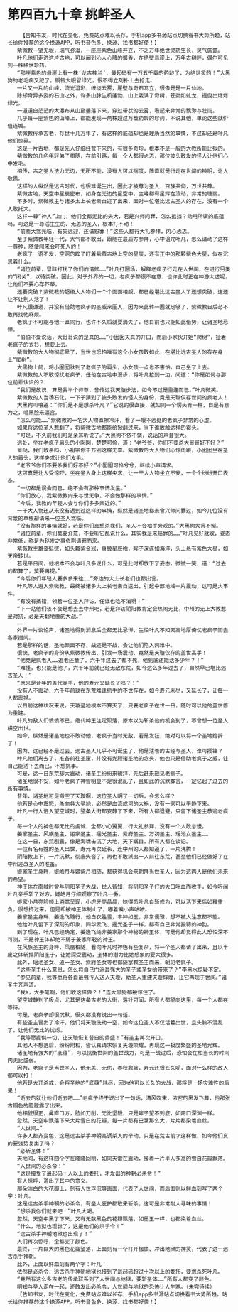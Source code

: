 # 第四百九十章 挑衅圣人
        【告知书友，时代在变化，免费站点难以长存，手机app多书源站点切换看书大势所趋，站长给你推荐的这个换源APP，听书音色多、换源、找书都好使！】
       紫微教一望无垠，瑞气弥漫，一座座紫色山峰并立，不乏万年绝世灵药生长，灵气氤氲。
       叶凡他们走进这片古地，可以闻到沁人心脾的馨香，在绝壁悬崖上，万年古树畔，偶尔可见到一株稀世珍药。
       “那座紫色的悬崖上有一株‘龙古神兰’，最起码有一万五千载的药龄了，为绝世灵药！”大黑狗的老毛病又犯了，铜铃大眼冒绿光，恨不得立刻扑上去抢走。
       一片又一片的山峰，流光溢彩，缭绕云雾，崖壁与奇石兀立，很像是是一片仙地。
       除却奇异多姿的石山之外，许多山脉生机蓬勃，山上栽满了奇树，苍劲如虬龙，摇曳出烁烁绿光。
       一道道白茫茫的大瀑布从山巅垂落下来，穿过带状的云雾，看起来非常的飘渺与壮阔。
       几乎每一座紫色的山峰上，都能发现一两株超过万载药龄的珍药，不说其他，单论这些就价值连城。
       紫微教传承古老，存世十几万年了，有这样的底蕴却也是理所当然的事情，不过却还是叶凡他们惊异。
       这是一片古地，都是先人仔细经营下来的，有很多奇珍，根本不是一般的大教所能比拟的。
       紫微教的几名年轻弟子相随，在前引路，每一个人都很忐忑，那位披头散发的怪人让他们心中发毛。
       相传，古之圣人法力无边，无所不能，没有人可以揣度，简直就是行走在世间的神明，让人敬畏。
       这样的人纵然是远古时代，也很难诞生出，因此才被尊为圣人，百族共仰，万世共尊。
       紫微古地，天空中星辰密布，如身在无边的星空中，主峰都有星辉在流动，非常的瑰丽。
       不多时，紫微教主与诸多太上长老亲自迎了出来，面对一位堪比远古圣人的存在，没有一个人敢托大。
       这样一尊“神人”上门，他们全都无比的头大，若是兴师问罪，怎么抵挡？动用所谓的底蕴吗，可这是一尊活生生的、无恙的圣人，根本打不动！
       “前辈大驾光临，有失远迎，还请恕罪！”这些人都行大礼参拜，内心忐忑。
       至于紫微教年轻一代，大气都不敢出，跟随在最后方参拜，心中诅咒叶凡，怎么请动了这样一尊神，随便闯来会吓死人的！
       老疯子一语不发，空洞的眸子盯着紫薇古地上空的星辰，还有正中的那颗紫色大星，似在沉思着什么。
       “诸位前辈，冒昧打扰了你们的清修……”叶凡打圆场，解释老疯子行走在人世间，在进行另类的“闭关”，以待突破。因此，对于外界的一切，老疯子都很不在意，也许此时正在神游太虚呢，让他们不要心存芥蒂。
       还要突破？紫微教的超级大人物们一个个面面相觑，都已经堪比远古圣人了还想突破，这还让不让别人活了！
       叶凡很谦逊，并没有借助老疯子的圣威来压人，因为来此转一圈就足够了，紫微教日后必不敢再找他麻烦。
       老疯子不可能与他一直同行，也许不久后就要消失了，他目前也只能如此借势，让诸圣地忌惮。
       “伯伯不爱说话，大哥哥说的是真的……”小囡囡天真的开口，而后小家伙开始“爬树”，扯着老疯子的衣衫，想要上去。
       紫微教的大人物彻底晕了，当世也恐怕唯有这个小女孩敢如此，在堪比远古圣人的存在身上“爬树”。
       大黑狗上前，将小囡囡驮到了老疯子的肩头，小女孩一点也不害怕，自己坐了上去。
       紫微教的人不敢惊扰老疯子，任他在古地中漫步，将叶凡拉到一边，问道：“你是如何与那位前辈认识的？
       “我们是故识，算是我半个师尊，曾传过我天璇步法，如今不过是重逢而已。”叶凡微笑。
       紫微教的人当场石化，一下子猜到了披头散发的怪人的身份，竟是天璇仅存世间的疯老人！
       大黑狗叫嚷道：“你们是不是想杀叶凡？”它说的很直接，就如同一个愣头青一样，自是有意为之，唱黑脸来逼宫。
       “怎么可能……”紫微教的一名大人物直擦冷汗，看了一眼不远处的老疯子非常的心虚。
       如果将这位圣人惹翻了，将紫微古地都能给掀翻过来，当下谁敢触这样的霉头。
       “可是，不久前我们可是亲耳听说了。”大黑狗不依不饶，说话的声音很大。
       远处，坐在老疯子肩头的小囡囡，楚楚可怜，道：“老爷爷，你们不要杀大哥哥好不好？”
       晕哒，我们敢杀吗，小祖宗你千万别这样无辜。紫微教的大人物们心惊肉跳，小囡囡坐在圣人的肩头，这样央求让他们发毛。
       “老爷爷你们不要杀我们好不好？”小囡囡可怜兮兮，继续小声请求。
       这可真是让人受惊吓，坐在圣人身上这样央求，让一干大人物坐立不安，一个个纷纷开口表态。
       “一切都是误会而已，绝不会有那种事情发生。”
       “你们放心，我紫微教向来与世无争，不会做那样的事情。”
       “今后，我教的年轻人会与你们多多亲近的。”
       一干大人物还从来没有遇到过这样的事情，纵然是诸圣地都未曾兴师问罪过，如今几位没有背景的草根却请来一位圣人驾临。
       “没有那样的事情就好，若是你们真想杀我们，圣人不会袖手旁观的。”大黑狗大言不惭。
       “诸位前辈，你们莫要介意，不要听它乱说什么，其实我是来赔罪的……”叶凡见好就收，姿态非常低，称是为赵发之事负荆请罪而来。
       紫薇教主雄姿挺拔，如头戴紫金冠，身披星辰袍，眸子深邃如海洋，头上悬有紫色大星，如天帝转世。
       若是平日间，他根本不会与叶凡多说什么，可是此时却放下了姿态，微微一笑，道：“过去的都算了，莫要再提。”
       “今后你们年轻人要多多来往……”旁边的太上长老们也都出言。
       叶凡等人进入紫微教，最终被诸多太上长老亲自送出，引起中部地域一片震动，这可是大事件。
       “有没有搞错，领着一位圣人拜访，任谁也吃不消啊！”
       “下一站他们该不会是想去去中州吧，若是拜访阴阳教肯定会热闹无比，中州的无上大教惹是对抗，必是天翻地覆的大战。”
       ……
       外界一片议论声，诸圣地得到消息后全都无比忌惮，生怕叶凡不知天高地厚倚仗老疯子而去各家搅闹。
       若是那样的话，圣地颜面不存，战还是不战，会让他们陷入两难中。
       很快，老疯子的身份从紫微教传出，引发一场震动，竟然是天璇仅存的盖世高手！
       “他竟是疯老人……返老还童了，六千年过去了都不死，他到底还能活多少年？！”
       “难怪，也只能是他了，六千年前就已经无敌东荒，如今这么多年过去了，自然早已堪比远古圣人！”
       “原来是昔年的盖代高手，他的寿元又延长了吗？！”
       没有人不震动，六千年前就在东荒难逢抗手的不世存在，如今寿元未尽，又延长了，让每一人都震撼。
       以目前这种状况来说，天璇圣地根本不算灭了，只要老疯子在世一日，随时可以他的盖世修为重建。
       叶凡的敌人们愤愤不已，绝代神王注定殒落，原本以为斩杀他的机会到了，不曾想一位圣人横空出世。
       如今，纵然是诸圣地也不敢动他，老疯子当时无敌，若是发狂，绝对可以将一个圣地给拆了！
       因为，这已经不是过去，远古圣人几乎不可诞生了，他是活着的古经与圣人，谁可撄锋？
       叶凡他们离去了，准备前往圣崖，并没有光顾诸圣地的念头，他也只是借助老疯子之威，让自己能活下去而已，不想挑事。
       可是，这一日东荒却大震动，诸圣主纷纷来朝拜，先后赶来觐见老疯子。
       诸圣地很不安，如今老疯子神智明显不是很混乱了，且如此的沉默寡言，一定忆起了过去的所有事情。
       昔年，诸圣地可是搬空了天璇啊，这位圣人明了一切后，会怎么样？
       他若是心中震怒，杀向各大圣地，必然是血流成河的大祸，没有一家可以平静下来。
       叶凡一行人进入望空城时，整条大街都安静了下来，所有人都退避，只留下诸圣主恭迎老疯子。
       每一个人的神色都无比的虔诚，全都小心翼翼，行大礼参拜，没有一个人敢怠慢。
       姜家圣主、风族圣主、姬家圣主、摇光圣主、紫府圣主、万初圣主、瑶池女圣主……
       在这一日，东荒剧震，像是海啸击沉了大地，天下瞩目，所有人都在谈论。
       一位有名有姓的圣人出世，寿元再次延长，连中州的人都知道了，一片沸腾！
       阴阳教上下，一片沉默，彻底失音了，再也不敢派出一人前往东荒，甚至他们已经做好了在中州迎战圣人的准备。
       姬家圣主身畔，姬皓月与姬紫月相随，都获得机会来朝拜当世圣人，因为这两人是他们未来的希望。
       神王体在南域时曾与阴阳圣子大战，世人皆知，将阴阳圣子打的大口吐血而收手，如今听闻叶凡亲手斩了对方，姬皓月仔细观察了叶凡一番。
       姬家小月亮脸颊上酒窝呈现，小虎牙亮晶晶，她得悉叶凡自斩修为，可以活下来后如释重负，很想挤过来，但是却被神王体制止了，嘟着嘴小声咕哝。
       姜家圣主身畔，姜逸飞随行，他白衣胜雪，丰神如玉，非常儒雅，想不被人注意都不能。
       他给叶凡留下了深刻的印象，同华云飞、摇光圣子一样，都有自己非常独特的神韵。
       到了现在，叶凡已经确定，姜逸飞绝非姜家那个神秘的神王体，可是他却觉得此人恐怕深不可测，不是神王体却绝不弱于姜家年轻的神王。
       在风族圣主的身畔，风凰相随，看向叶凡时神色有些复杂，将一个圣人都请了出来，且以半废之体斩掉阴阳圣子，让她深受震动，圣体的潜力比她想象的要大很多。
       此外，瑶池圣女、道一圣女、紫府圣女等也都随掌教圣主而来，朝见老疯子。
       “这些圣主什么意思，怎么将自己门派最强大的圣子或圣女给带来了？”李黑水惊疑不定。
       “参见前辈，我等愿将各自最强传人送人天璇，助圣人重建天璇辉煌，让它再现于世间。”诸圣主齐声道。
       “我X，大手笔啊，他们敢这样做？！”连大黑狗都被惊住了。
       望空城静到了极点，尤其是这条古老的大街，落针可闻，所有人都望向这里，每一个人都在等待。
       可是，老疯子却很沉默，很久都没有说出一句话。
       有些圣主冒出了冷汗，他们将天璇洗劫一空，如今这位圣人不仅活着出世，且头脑不混乱了，让他们无比的忧虑。
       “我等愿提供一切，让天璇恢复昔日的鼎盛！”有圣主再次开口。
       其他人不想落后，纷纷附和，皆认真请求恢复天璇荣耀，再现这一极度繁盛的圣地光辉。
       诸圣地有强大的“底蕴”，可以抗衡世间的盖世战力，可是一战过后，恐怕会在相当长的时间内无比虚弱。
       因为，老疯子是当世圣人，他无恙、无伤，春秋鼎盛，寿元还很长久呢，面对什么样的敌人都可以打！
       他若是大开杀戒，会将圣地的“底蕴”耗尽，因为他可以长久的大战，那将是一场灾难性的后果！
       “逝去的就让他们逝去吧……”老疯子终于说出了一句话，清风吹来，浓密的黑发飞舞，他那张古铜色的脸膛露了出来。
       他相貌很正，鼻直口方，脸如刀削，无比坚毅，只是眸子望不到底，如两口深渊一样。
       忽然，天空中飘落下来大片雪白的花瓣，每一片都有巴掌那么大，片片都染着血丝。
       “人世间…”
       许多人都齐变色，这是远古杀手神朝高调杀人的举动，只是在荒古前才这样做，如今他们真的要强势复出了吗？
       “必斩圣体！”
       天地间，有这样四个字在隆隆回响，如同天雷在震动，接着一片半人多高的雪白花瓣飘落。
       “人世间的必杀令！”
       “这是接受了最起码十人以上的委托，才发出的神朝必杀令！”
       有人惊呼，道出了其中的意义。
       那朵洁白的大花瓣上，刻有人世浮沉等画面，代表了人世间，而后面则以鲜血刻写了两个字：叶凡。
       这是远古杀手神朝的必杀令，有圣人庇护都敢来斩杀，这可是非常耐人寻味的事情！
       “想杀我你们就来吧！”叶凡大喝。
       忽然，天空中黑了下来，又有无数黑色的花瓣飘落，如墨玉一样，也都染着血丝。
       “什么，地狱也现世了，这是他们的杀手令！”
       “远古杀手神朝地狱也出现了！”
       人们再次惊呼，全都变了颜色。
       最终，一片巨大的黑色花瓣坠落，上面刻有一个打开枷锁、冲出地狱的神灵，代表了这一远古杀手神朝。
       此外，上面以鲜血刻有两个字：叶凡！
       依然是必杀令，远古杀手神朝地狱也接到了最起码超过十次以上的委托，要求杀死叶凡。
       “竟然有这么多古老的传承联系到了人世间与地狱，要斩圣体……”所有人都变了颜色。
       明知与圣人走在一起，还敢发出必杀令，人世间与地狱的恐怖让人生寒。（未完待续）
       【告知书友，时代在变化，免费站点难以长存，手机app多书源站点切换看书大势所趋，站长给你推荐的这个换源APP，听书音色多、换源、找书都好使！】